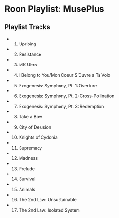 # Roon Playlist: MusePlus

## Playlist Tracks


- 1. Uprising
- 2. Resistance
- 3. MK Ultra
- 4. I Belong to You/Mon Coeur S'Ouvre a Ta Voix
- 5. Exogenesis: Symphony, Pt. 1: Overture
- 6. Exogenesis: Symphony, Pt. 2: Cross-Pollination
- 7. Exogenesis: Symphony, Pt. 3: Redemption
- 8. Take a Bow
- 9. City of Delusion
- 10. Knights of Cydonia
- 11. Supremacy
- 12. Madness
- 13. Prelude
- 14. Survival
- 15. Animals
- 16. The 2nd Law: Unsustainable
- 17. The 2nd Law: Isolated System


